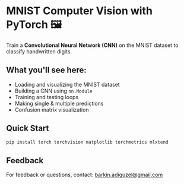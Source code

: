 # MNIST Computer Vision with PyTorch 🖼️

Train a **Convolutional Neural Network (CNN)** on the MNIST dataset to classify handwritten digits.

## What you'll see here:
- Loading and visualizing the MNIST dataset  
- Building a CNN using `nn.Module`  
- Training and testing loops  
- Making single & multiple predictions  
- Confusion matrix visualization  

## Quick Start

```bash
pip install torch torchvision matplotlib torchmetrics mlxtend
```
## Feedback

For feedback or questions, contact: [barkin.adiguzel@gmail.com](mailto:barkin.adiguzel@gmail.com)
